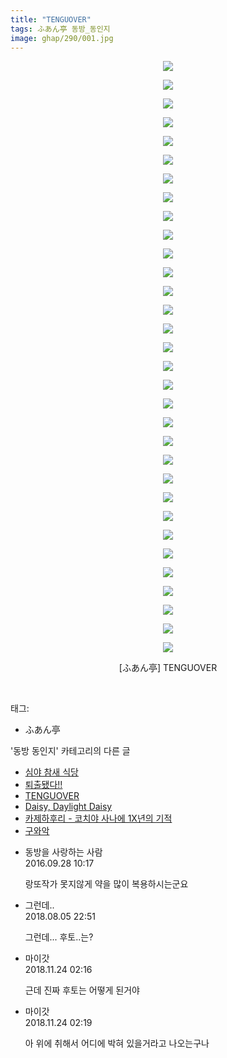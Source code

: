 ```yaml
---
title: "TENGUOVER"
tags: ふあん亭 동방_동인지
image: ghap/290/001.jpg
---
```

<div class="article">
<p style="text-align: center; clear: none; float: none;"><img src="{{ site.nasurl }}/ghap/290/001.jpg"/></p>
<p style="text-align: center; clear: none; float: none;"><img src="{{ site.nasurl }}/ghap/290/002.jpg"/></p>
<p style="text-align: center; clear: none; float: none;"><img src="{{ site.nasurl }}/ghap/290/003.jpg"/></p>
<p style="text-align: center; clear: none; float: none;"><img src="{{ site.nasurl }}/ghap/290/004.jpg"/></p>
<p style="text-align: center; clear: none; float: none;"><img src="{{ site.nasurl }}/ghap/290/005.jpg"/></p>
<p style="text-align: center; clear: none; float: none;"><img src="{{ site.nasurl }}/ghap/290/006.jpg"/></p>
<p style="text-align: center; clear: none; float: none;"><img src="{{ site.nasurl }}/ghap/290/007.jpg"/></p>
<p style="text-align: center; clear: none; float: none;"><img src="{{ site.nasurl }}/ghap/290/008.jpg"/></p>
<p style="text-align: center; clear: none; float: none;"><img src="{{ site.nasurl }}/ghap/290/009.jpg"/></p>
<p style="text-align: center; clear: none; float: none;"><img src="{{ site.nasurl }}/ghap/290/010.jpg"/></p>
<p style="text-align: center; clear: none; float: none;"><img src="{{ site.nasurl }}/ghap/290/011.jpg"/></p>
<p style="text-align: center; clear: none; float: none;"><img src="{{ site.nasurl }}/ghap/290/012.jpg"/></p>
<p style="text-align: center; clear: none; float: none;"><img src="{{ site.nasurl }}/ghap/290/013.jpg"/></p>
<p style="text-align: center; clear: none; float: none;"><img src="{{ site.nasurl }}/ghap/290/014.jpg"/></p>
<p style="text-align: center; clear: none; float: none;"><img src="{{ site.nasurl }}/ghap/290/015.jpg"/></p>
<p style="text-align: center; clear: none; float: none;"><img src="{{ site.nasurl }}/ghap/290/016.jpg"/></p>
<p style="text-align: center; clear: none; float: none;"><img src="{{ site.nasurl }}/ghap/290/017.jpg"/></p>
<p style="text-align: center; clear: none; float: none;"><img src="{{ site.nasurl }}/ghap/290/018.jpg"/></p>
<p style="text-align: center; clear: none; float: none;"><img src="{{ site.nasurl }}/ghap/290/019.jpg"/></p>
<p style="text-align: center; clear: none; float: none;"><img src="{{ site.nasurl }}/ghap/290/020.jpg"/></p>
<p style="text-align: center; clear: none; float: none;"><img src="{{ site.nasurl }}/ghap/290/021.jpg"/></p>
<p style="text-align: center; clear: none; float: none;"><img src="{{ site.nasurl }}/ghap/290/022.jpg"/></p>
<p style="text-align: center; clear: none; float: none;"><img src="{{ site.nasurl }}/ghap/290/023.jpg"/></p>
<p style="text-align: center; clear: none; float: none;"><img src="{{ site.nasurl }}/ghap/290/024.jpg"/></p>
<p style="text-align: center; clear: none; float: none;"><img src="{{ site.nasurl }}/ghap/290/025.jpg"/></p>
<p style="text-align: center; clear: none; float: none;"><img src="{{ site.nasurl }}/ghap/290/026.jpg"/></p>
<p style="text-align: center; clear: none; float: none;"><img src="{{ site.nasurl }}/ghap/290/027.jpg"/></p>
<p style="text-align: center; clear: none; float: none;"><img src="{{ site.nasurl }}/ghap/290/028.jpg"/></p>
<p style="text-align: center; clear: none; float: none;"><img src="{{ site.nasurl }}/ghap/290/029.jpg"/></p>
<p style="text-align: center; clear: none; float: none;"><img src="{{ site.nasurl }}/ghap/290/030.jpg"/></p>
<p style="text-align: center; clear: none; float: none;"><img src="{{ site.nasurl }}/ghap/290/031.jpg"/></p>
<p style="text-align: center; clear: none; float: none;"><img src="{{ site.nasurl }}/ghap/290/032.jpg"/></p>
<p style="text-align: center; clear: none; float: none;">[ふあん亭] TENGUOVER</p>
<p><br/></p>
</div><div class="tagTrail">
<p>태그: </p>
<ul>
<li>ふあん亭</li>
</ul>
</div><div class="another">
<p>'동방 동인지' 카테고리의 다른 글</p>
<ul>
<li><a href="/2016-06-19-ghap_292">심야 참새 식당</a></li>
<li><a href="/2016-06-19-ghap_291">퇴출됐다!!</a></li>
<li><a href="/2016-06-19-ghap_290">TENGUOVER</a></li>
<li><a href="/2016-06-19-ghap_289">Daisy, Daylight Daisy</a></li>
<li><a href="/2016-06-19-ghap_288">카제하후리 - 코치야 사나에 1X년의 기적</a></li>
<li><a href="/2016-06-19-ghap_287">구와악</a></li>
</ul>
</div><div class="cb_module cb_fluid">
<div class="cb_wrt cb_profile">
<div class="comment">
<ul>
<li class="cb_thumb_off" id="comment14815402">
<div class="cb_comment_area">
<div class="cb_info_area">
<div class="cb_section">
<span class="cb_nick_name">동방을 사랑하는 사람</span>
</div>
<div class="cb_section">
<span class="cb_date">2016.09.28 10:17 </span>
</div>
</div>
<div class="cb_dsc_comment">
<p class="cb_dsc">
											랑또작가 못지않게 약을 많이 복용하시는군요
										</p>
</div>
</div></li>
<li class="cb_thumb_off" id="comment15301472">
<div class="cb_comment_area">
<div class="cb_info_area">
<div class="cb_section">
<span class="cb_nick_name">그런데..</span>
</div>
<div class="cb_section">
<span class="cb_date">2018.08.05 22:51 </span>
</div>
</div>
<div class="cb_dsc_comment">
<p class="cb_dsc">
											그런데... 후토..는?<br/>
</p>
</div>
</div></li>
<li class="cb_thumb_off" id="comment15377668">
<div class="cb_comment_area">
<div class="cb_info_area">
<div class="cb_section">
<span class="cb_nick_name">마이갓</span>
</div>
<div class="cb_section">
<span class="cb_date">2018.11.24 02:16 </span>
</div>
</div>
<div class="cb_dsc_comment">
<p class="cb_dsc">
											근데 진짜 후토는 어떻게 된거야
										</p>
</div>
</div></li>
<li class="cb_thumb_off" id="comment15377669">
<div class="cb_comment_area">
<div class="cb_info_area">
<div class="cb_section">
<span class="cb_nick_name">마이갓</span>
</div>
<div class="cb_section">
<span class="cb_date">2018.11.24 02:19 </span>
</div>
</div>
<div class="cb_dsc_comment">
<p class="cb_dsc">
											아 위에 취해서 어디에 박혀 있을거라고 나오는구나
										</p>
</div>
</div></li>
</ul>
</div>
</div><!-- commentList close -->
</div>